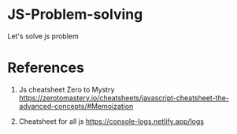# JS-Problem-solving
Let's solve js problem

# References
1. Js cheatsheet Zero to Mystry 
    https://zerotomastery.io/cheatsheets/javascript-cheatsheet-the-advanced-concepts/#Memoization


2. Cheatsheet for all js
    https://console-logs.netlify.app/logs
